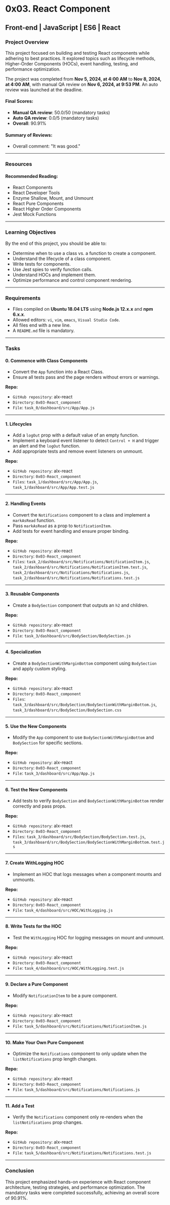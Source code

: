# 0x03. React Component

## Front-end | JavaScript | ES6 | React

### Project Overview
This project focused on building and testing React components while adhering to best practices. It explored topics such as lifecycle methods, Higher-Order Components (HOCs), event handling, testing, and performance optimization. 

The project was completed from **Nov 5, 2024, at 4:00 AM** to **Nov 8, 2024, at 4:00 AM**, with manual QA review on **Nov 6, 2024, at 9:53 PM**. An auto review was launched at the deadline. 

#### Final Scores:
- **Manual QA review**: 50.0/50 (mandatory tasks)
- **Auto QA review**: 0.0/5 (mandatory tasks)
- **Overall**: 90.91%

#### Summary of Reviews:
- Overall comment: "It was good."

---

### Resources
#### Recommended Reading:
- React Components
- React Developer Tools
- Enzyme Shallow, Mount, and Unmount
- React Pure Components
- React Higher Order Components
- Jest Mock Functions

---

### Learning Objectives
By the end of this project, you should be able to:
- Determine when to use a class vs. a function to create a component.
- Understand the lifecycle of a class component.
- Write tests for components.
- Use Jest spies to verify function calls.
- Understand HOCs and implement them.
- Optimize performance and control component rendering.

---

### Requirements
- Files compiled on **Ubuntu 18.04 LTS** using **Node.js 12.x.x** and **npm 6.x.x**.
- Allowed editors: `vi`, `vim`, `emacs`, `Visual Studio Code`.
- All files end with a new line.
- A `README.md` file is mandatory.

---

### Tasks

#### 0. Commence with Class Components
- Convert the `App` function into a React Class.
- Ensure all tests pass and the page renders without errors or warnings.

**Repo:**
- `GitHub repository`: alx-react
- `Directory`: `0x03-React_component`
- `File`: `task_0/dashboard/src/App/App.js`

---

#### 1. Lifecycles
- Add a `logOut` prop with a default value of an empty function.
- Implement a keyboard event listener to detect `Control + H` and trigger an alert and the `logOut` function.
- Add appropriate tests and remove event listeners on unmount.

**Repo:**
- `GitHub repository`: alx-react
- `Directory`: `0x03-React_component`
- `Files`: `task_1/dashboard/src/App/App.js`, `task_1/dashboard/src/App/App.test.js`

---

#### 2. Handling Events
- Convert the `Notifications` component to a class and implement a `markAsRead` function.
- Pass `markAsRead` as a prop to `NotificationItem`.
- Add tests for event handling and ensure proper binding.

**Repo:**
- `GitHub repository`: alx-react
- `Directory`: `0x03-React_component`
- `Files`: `task_2/dashboard/src/Notifications/NotificationItem.js`, `task_2/dashboard/src/Notifications/NotificationItem.test.js`, `task_2/dashboard/src/Notifications/Notifications.js`, `task_2/dashboard/src/Notifications/Notifications.test.js`

---

#### 3. Reusable Components
- Create a `BodySection` component that outputs an `h2` and children.

**Repo:**
- `GitHub repository`: alx-react
- `Directory`: `0x03-React_component`
- `File`: `task_3/dashboard/src/BodySection/BodySection.js`

---

#### 4. Specialization
- Create a `BodySectionWithMarginBottom` component using `BodySection` and apply custom styling.

**Repo:**
- `GitHub repository`: alx-react
- `Directory`: `0x03-React_component`
- `Files`: `task_3/dashboard/src/BodySection/BodySectionWithMarginBottom.js`, `task_3/dashboard/src/BodySection/BodySection.css`

---

#### 5. Use the New Components
- Modify the `App` component to use `BodySectionWithMarginBottom` and `BodySection` for specific sections.

**Repo:**
- `GitHub repository`: alx-react
- `Directory`: `0x03-React_component`
- `File`: `task_3/dashboard/src/App/App.js`

---

#### 6. Test the New Components
- Add tests to verify `BodySection` and `BodySectionWithMarginBottom` render correctly and pass props.

**Repo:**
- `GitHub repository`: alx-react
- `Directory`: `0x03-React_component`
- `Files`: `task_3/dashboard/src/BodySection/BodySection.test.js`, `task_3/dashboard/src/BodySection/BodySectionWithMarginBottom.test.js`

---

#### 7. Create WithLogging HOC
- Implement an HOC that logs messages when a component mounts and unmounts.

**Repo:**
- `GitHub repository`: alx-react
- `Directory`: `0x03-React_component`
- `File`: `task_4/dashboard/src/HOC/WithLogging.js`

---

#### 8. Write Tests for the HOC
- Test the `WithLogging` HOC for logging messages on mount and unmount.

**Repo:**
- `GitHub repository`: alx-react
- `Directory`: `0x03-React_component`
- `File`: `task_4/dashboard/src/HOC/WithLogging.test.js`

---

#### 9. Declare a Pure Component
- Modify `NotificationItem` to be a pure component.

**Repo:**
- `GitHub repository`: alx-react
- `Directory`: `0x03-React_component`
- `File`: `task_5/dashboard/src/Notifications/NotificationItem.js`

---

#### 10. Make Your Own Pure Component
- Optimize the `Notifications` component to only update when the `listNotifications` prop length changes.

**Repo:**
- `GitHub repository`: alx-react
- `Directory`: `0x03-React_component`
- `File`: `task_5/dashboard/src/Notifications/Notifications.js`

---

#### 11. Add a Test
- Verify the `Notifications` component only re-renders when the `listNotifications` prop changes.

**Repo:**
- `GitHub repository`: alx-react
- `Directory`: `0x03-React_component`
- `File`: `task_5/dashboard/src/Notifications/Notifications.test.js`

---

### Conclusion
This project emphasized hands-on experience with React component architecture, testing strategies, and performance optimization. The mandatory tasks were completed successfully, achieving an overall score of 90.91%.
